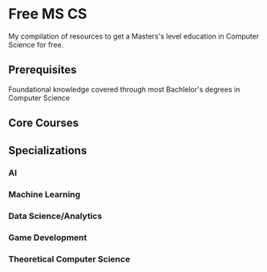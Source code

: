 # Free MS CS

My compilation of resources to get a Masters's level education in Computer Science for free. 

## Prerequisites

Foundational knowledge covered through most Bachlelor's degrees in Computer Science

## Core Courses

## Specializations

### AI

### Machine Learning

### Data Science/Analytics

### Game Development

### Theoretical Computer Science 


